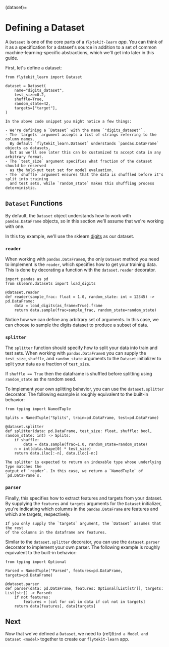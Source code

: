 (dataset)=

# Defining a Dataset

A `Dataset` is one of the core parts of a *`flytekit-learn` app*. You can think of
it as a specification for a dataset's source in addition to a set of common
machine-learning-specific abstractions, which we'll get into later in this guide.

First, let's define a dataset:

```{code-block} python
from flytekit_learn import Dataset

dataset = Dataset(
    name="digits_dataset",
    test_size=0.2,
    shuffle=True,
    random_state=42,
    targets=["target"],
)
```

```{note}
In the above code snippet you might notice a few things:

- We're defining a `Dataset` with the name `"digits_dataset"`.
- The `targets` argument accepts a list of strings referring to the column names.
  By default `flytekit_learn.Dataset` understands `pandas.DataFrame` objects as datasets,
  but as we'll see later this can be customized to accept data in any arbitrary format.
- The `test_size` argument specifies what fraction of the dataset should be reserved
  as the hold-out test set for model evaluation.
- The `shuffle` argument ensures that the data is shuffled before it's split into training
  and test sets, while `random_state` makes this shuffling process deterministic.
```

## `Dataset` Functions

By default, the `Dataset` object understands how to work with `pandas.DataFrame` objects,
so in this section we'll assume that we're working with one.

In this toy example, we'll use the sklearn [digits](https://scikit-learn.org/stable/modules/generated/sklearn.datasets.load_digits.html#sklearn.datasets.load_digits)
as our dataset.

### `reader`

When working with `pandas.DataFrame`s, the only `Dataset` method you need to implement is
the `reader`, which specifies how to get your training data. This is done by decorating a
function with the `dataset.reader` decorator.

```{code-block} python
import pandas as pd
from sklearn.datasets import load_digits

@dataset.reader
def reader(sample_frac: float = 1.0, random_state: int = 12345) -> pd.DataFrame:
    data = load_digits(as_frame=True).frame
    return data.sample(frac=sample_frac, random_state=random_state)
```

Notice how we can define any arbitrary set of arguments. In this case, we can choose to
sample the digits dataset to produce a subset of data.

### `splitter`

The `splitter` function should specify how to split your data into train and test sets. When
working with `pandas.DataFrame`s you can supply the `test_size`, `shuffle`, and `random_state`
arguments to the `Dataset` initializer to split your data as a fraction of `test_size`.

If `shuffle == True` then the dataframe is shuffled before splitting using `random_state` as
the random seed.

To implement your own splitting behavior, you can use the `dataset.splitter` decorator. The
following example is roughly equivalent to the built-in behavior:

```{code-block} python
from typing import NamedTuple

Splits = NamedTuple("Splits", train=pd.DataFrame, test=pd.DataFrame)

@dataset.splitter
def splitter(data: pd.DataFrame, test_size: float, shuffle: bool, random_state: int) -> Splits:
    if shuffle:
        data = data.sample(frac=1.0, random_state=random_state)
    n = int(data.shape[0] * test_size)
    return data.iloc[:-n], data.iloc[-n:]
```

```{note}
The splitter is expected to return an indexable type whose underlying type matches the
output of `reader`. In this case, we return a `NamedTuple` of `pd.DataFrame`s.
```

### `parser`

Finally, this specifies how to extract features and targets from your dataset.
By supplying the `features` and `targets` arguments for the `Dataset` initializer,
you're indicating which columns in the `pandas.DataFrame` are features and which
are targets, respectively.

```{note}
If you only supply the `targets` argument, the `Dataset` assumes that the rest
of the columns in the dataframe are features.
```

Similar to the `dataset.splitter` decorator, you can use the `dataset.parser` decorator
to implement your own parser. The following example is roughly equivalent to the built-in
behavior:

```{code-block} python
from typing import Optional

Parsed = NamedTuple("Parsed", features=pd.DataFrame, targets=pd.DataFrame)

@dataset.parser
def parser(data: pd.DataFrame, features: Optional[List[str]], targets: List[str]) -> Parsed:
    if not features:
        features = [col for col in data if col not in targets]
    return data[features], data[targets]
```

## Next

Now that we've defined a `Dataset`, we need to {ref}`Bind a Model and Dataset <model>` together
to create our `flytekit-learn` app.
